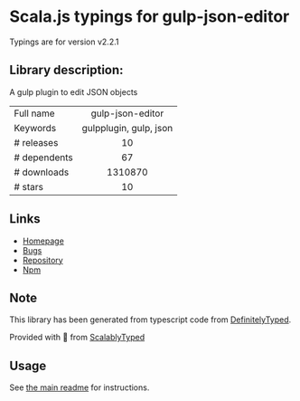 
# Scala.js typings for gulp-json-editor

Typings are for version v2.2.1

## Library description:
A gulp plugin to edit JSON objects

|                    |                 |
| ------------------ | :-------------: |
| Full name          | gulp-json-editor |
| Keywords           | gulpplugin, gulp, json |
| # releases         | 10 |
| # dependents       | 67 |
| # downloads        | 1310870 |
| # stars            | 10 |

## Links
- [Homepage](https://github.com/rejas/gulp-json-editor#readme)
- [Bugs](https://github.com/rejas/gulp-json-editor/issues)
- [Repository](https://github.com/rejas/gulp-json-editor)
- [Npm](https://www.npmjs.com/package/gulp-json-editor)
    


## Note
This library has been generated from typescript code from [DefinitelyTyped](https://definitelytyped.org).

Provided with :purple_heart: from [ScalablyTyped](https://github.com/oyvindberg/ScalablyTyped)

## Usage
See [the main readme](../../readme.md) for instructions.


